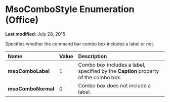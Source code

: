 
# MsoComboStyle Enumeration (Office)

 **Last modified:** July 28, 2015

Specifies whether the command bar combo box includes a label or not.


|**Name**|**Value**|**Description**|
|:-----|:-----|:-----|
| **msoComboLabel**|1|Combo box includes a label, specified by the  **Caption** property of the combo box.|
| **msoComboNormal**|0|Combo box does not include a label.|
